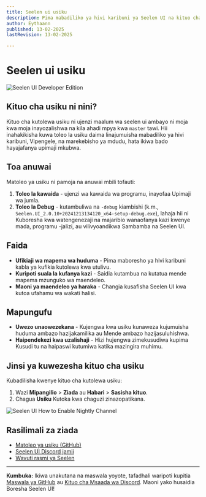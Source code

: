 ```yaml
---
title: Seelen ui usiku
description: Pima mabadiliko ya hivi karibuni ya Seelen UI na kituo cha sasisho la usiku!
author: Eythaann
published: 13-02-2025
lastRevision: 13-02-2025

---
```


# Seelen ui usiku

![Seelen UI Developer Edition](https://github.com/user-attachments/assets/76634b49-7b09-4ef2-9643-e93542309f5d)

## Kituo cha usiku ni nini?

Kituo cha kutolewa usiku ni ujenzi maalum wa seelen ui ambayo ni
 moja kwa moja inayozalishwa na kila ahadi mpya kwa `master` tawi. Hii
 inahakikisha kuwa toleo la usiku daima linajumuisha mabadiliko ya hivi karibuni,
 Vipengele, na marekebisho ya mdudu, hata ikiwa bado hayajafanya upimaji mkubwa.

## Toa anuwai

Matoleo ya usiku ni pamoja na anuwai mbili tofauti:

1. **Toleo la kawaida** - ujenzi wa kawaida wa programu, inayofaa
    Upimaji wa jumla.
2. **Toleo la Debug** - kutambuliwa na `-debug` kiambishi (k.m.,
   `Seelen.UI_2.0.10+20241213134120_x64-setup-debug.exe`), lahaja hii ni
    Kuboresha kwa watengenezaji na majaribio wanaofanya kazi kwenye mada, programu -jalizi, au vilivyoandikwa
    Sambamba na Seelen UI.

## Faida

* **Ufikiaji wa mapema wa huduma** - Pima maboresho ya hivi karibuni kabla ya kufikia
   kutolewa kwa utulivu.
* **Kuripoti suala la kufanya kazi** - Saidia kutambua na kutatua mende mapema
   mzunguko wa maendeleo.
* **Maoni ya maendeleo ya haraka** - Changia kusafisha Seelen UI kwa kutoa
   ufahamu wa wakati halisi.

## Mapungufu

* **Uwezo unaowezekana** - Kujengwa kwa usiku kunaweza kujumuisha huduma ambazo hazijakamilika au
   Mende ambazo hazijasuluhishwa.
* **Haipendekezi kwa uzalishaji** - Hizi hujengwa zimekusudiwa kupima
   Kusudi tu na haipaswi kutumiwa katika mazingira muhimu.

## Jinsi ya kuwezesha kituo cha usiku

Kubadilisha kwenye kituo cha kutolewa usiku:

1. Wazi **Mipangilio** > **Ziada** au **Habari** > **Sasisha kituo**.
2. Chagua **Usiku** Kutoka kwa chaguzi zinazopatikana.

![Seelen UI How to Enable Nightly Channel](https://github.com/user-attachments/assets/ae88aeac-98cc-4424-a9e7-fb59740b694e)

## Rasilimali za ziada

* [Matoleo ya usiku (GitHub)](https://github.com/eythaann/Seelen-UI/releases/tag/nightly)
* [Seelen UI Discord jamii](https://discord.gg/ABfASx5ZAJ)
* [Wavuti rasmi ya Seelen](https://seelen.io)

***

**Kumbuka:** Ikiwa unakutana na maswala yoyote, tafadhali waripoti kupitia
[Maswala ya GitHub](https://github.com/eythaann/Seelen-UI/issues) au
[Kituo cha Msaada wa Discord](https://discord.gg/ABfASx5ZAJ). Maoni yako husaidia
 Boresha Seelen UI!
